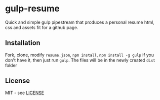 # gulp-resume

Quick and simple gulp pipestream that produces a personal resume html, css and assets fit for a github page.

## Installation

Fork, clone, modify `resume.json`, `npm install`, `npm install -g gulp` if you don't have it, then just run `gulp`. The files will be in the newly created `dist` folder

## License

MIT - see [LICENSE](https://github.com/claudiorodriguez/rgba-to-datauri/blob/master/LICENSE)
